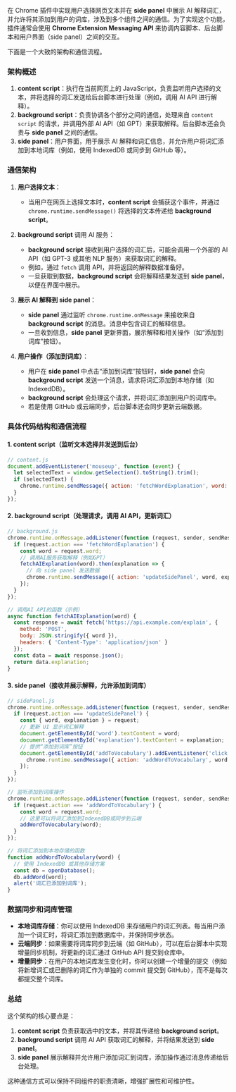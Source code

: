 在 Chrome 插件中实现用户选择网页文本并在 **side panel** 中展示 AI 解释词汇，并允许将其添加到用户的词库，涉及到多个组件之间的通信。为了实现这个功能，插件通常会使用 **Chrome Extension Messaging API** 来协调内容脚本、后台脚本和用户界面（side panel）之间的交互。

下面是一个大致的架构和通信流程。

### 架构概述

1. **content script**：执行在当前网页上的 JavaScript，负责监听用户选择的文本，并将选择的词汇发送给后台脚本进行处理（例如，调用 AI API 进行解释）。
2. **background script**：负责协调各个部分之间的通信，处理来自 `content script` 的请求，并调用外部 AI API（如 GPT）来获取解释。后台脚本还会负责与 **side panel** 之间的通信。
3. **side panel**：用户界面，用于展示 AI 解释和词汇信息，并允许用户将词汇添加到本地词库（例如，使用 IndexedDB 或同步到 GitHub 等）。

### 通信架构

1. **用户选择文本**：
   - 当用户在网页上选择文本时，**content script** 会捕获这个事件，并通过 `chrome.runtime.sendMessage()` 将选择的文本传递给 **background script**。

2. **background script** 调用 AI 服务：
   - **background script** 接收到用户选择的词汇后，可能会调用一个外部的 AI API（如 GPT-3 或其他 NLP 服务）来获取词汇的解释。
   - 例如，通过 `fetch` 调用 API，并将返回的解释数据准备好。
   - 一旦获取到数据，**background script** 会将解释结果发送到 **side panel**，以便在界面中展示。

3. **展示 AI 解释到 side panel**：
   - **side panel** 通过监听 `chrome.runtime.onMessage` 来接收来自 **background script** 的消息。消息中包含词汇的解释信息。
   - 一旦收到信息，**side panel** 更新界面，展示解释和相关操作（如“添加到词库”按钮）。

4. **用户操作（添加到词库）**：
   - 用户在 **side panel** 中点击“添加到词库”按钮时，**side panel** 会向 **background script** 发送一个消息，请求将词汇添加到本地存储（如 IndexedDB）。
   - **background script** 会处理这个请求，并将词汇添加到用户的词库中。
   - 若是使用 GitHub 或云端同步，后台脚本还会同步更新云端数据。

### 具体代码结构和通信流程

#### 1. **content script**（监听文本选择并发送到后台）
```js
// content.js
document.addEventListener('mouseup', function (event) {
  let selectedText = window.getSelection().toString().trim();
  if (selectedText) {
    chrome.runtime.sendMessage({ action: 'fetchWordExplanation', word: selectedText });
  }
});
```

#### 2. **background script**（处理请求，调用 AI API，更新词汇）
```js
// background.js
chrome.runtime.onMessage.addListener(function (request, sender, sendResponse) {
  if (request.action === 'fetchWordExplanation') {
    const word = request.word;
    // 调用AI服务获取解释（例如GPT）
    fetchAIExplanation(word).then(explanation => {
      // 向 side panel 发送数据
      chrome.runtime.sendMessage({ action: 'updateSidePanel', word, explanation });
    });
  }
});

// 调用AI API的函数（示例）
async function fetchAIExplanation(word) {
  const response = await fetch('https://api.example.com/explain', {
    method: 'POST',
    body: JSON.stringify({ word }),
    headers: { 'Content-Type': 'application/json' }
  });
  const data = await response.json();
  return data.explanation;
}
```

#### 3. **side panel**（接收并展示解释，允许添加到词库）
```js
// sidePanel.js
chrome.runtime.onMessage.addListener(function (request, sender, sendResponse) {
  if (request.action === 'updateSidePanel') {
    const { word, explanation } = request;
    // 更新 UI 显示词汇解释
    document.getElementById('word').textContent = word;
    document.getElementById('explanation').textContent = explanation;
    // 提供“添加到词库”按钮
    document.getElementById('addToVocabulary').addEventListener('click', function() {
      chrome.runtime.sendMessage({ action: 'addWordToVocabulary', word });
    });
  }
});

// 监听添加到词库操作
chrome.runtime.onMessage.addListener(function (request, sender, sendResponse) {
  if (request.action === 'addWordToVocabulary') {
    const word = request.word;
    // 这里可以将词汇添加到IndexedDB或同步到云端
    addWordToVocabulary(word);
  }
});

// 将词汇添加到本地存储的函数
function addWordToVocabulary(word) {
  // 使用 IndexedDB 或其他存储方案
  const db = openDatabase();
  db.addWord(word);
  alert('词汇已添加到词库');
}
```

### 数据同步和词库管理

- **本地词库存储**：你可以使用 IndexedDB 来存储用户的词汇列表。每当用户添加一个词汇时，将词汇添加到数据库中，并保持同步状态。
- **云端同步**：如果需要将词库同步到云端（如 GitHub），可以在后台脚本中实现增量同步机制，将更新的词汇通过 GitHub API 提交到仓库中。
- **增量同步**：在用户的本地词库发生变化时，你可以创建一个增量的提交（例如将新增词汇或已删除的词汇作为单独的 commit 提交到 GitHub），而不是每次都提交整个词库。

### 总结

这个架构的核心要点是：
1. **content script** 负责获取选中的文本，并将其传递给 **background script**。
2. **background script** 调用 AI API 获取词汇的解释，并将结果发送到 **side panel**。
3. **side panel** 展示解释并允许用户添加词汇到词库，添加操作通过消息传递给后台处理。

这种通信方式可以保持不同组件的职责清晰，增强扩展性和可维护性。